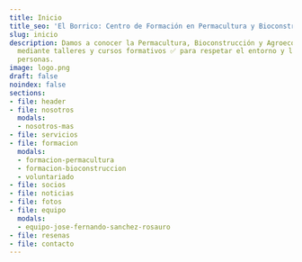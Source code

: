 ```yaml
---
title: Inicio
title_seo: 'El Borrico: Centro de Formación en Permacultura y Bioconstrucción'
slug: inicio
description: Damos a conocer la Permacultura, Bioconstrucción y Agroecología ✅
  mediante talleres y cursos formativos ✅ para respetar el entorno y las
  personas.
image: logo.png
draft: false
noindex: false
sections:
- file: header
- file: nosotros
  modals:
  - nosotros-mas
- file: servicios
- file: formacion
  modals:
  - formacion-permacultura
  - formacion-bioconstruccion
  - voluntariado
- file: socios
- file: noticias
- file: fotos
- file: equipo
  modals:
  - equipo-jose-fernando-sanchez-rosauro
- file: resenas
- file: contacto
---
```

